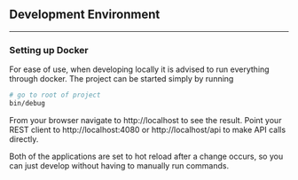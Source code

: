 ## Development Environment
---

### Setting up Docker

For ease of use, when developing locally it is advised to run everything through docker. The project can be started simply by running

```bash
# go to root of project
bin/debug
```

From your browser navigate to http://localhost to see the result. Point your REST client to http://localhost:4080 or http://localhost/api to make API calls directly.

Both of the applications are set to hot reload after a change occurs, so you can just develop without having to manually run commands.
